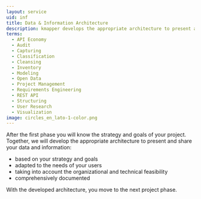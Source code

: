 ```yaml
---
layout: service
uid: inf
title: Data & Information Architecture
description: kmapper develops the appropriate architecture to present and share your data and information
terms: 
  - API Economy
  - Audit
  - Capturing
  - Classification
  - Cleansing
  - Inventory
  - Modeling
  - Open Data
  - Project Management
  - Requirements Engineering
  - REST API
  - Structuring
  - User Research
  - Visualization
image: circles_en_lato-1-color.png
---
```


After the first phase you will know the strategy and goals of your project. Together, we will develop the appropriate architecture to present and share your data and information: 

- based on your strategy and goals 
- adapted to the needs of your users 
- taking into account the organizational and technical feasibility 
- comprehensively documented 

With the developed architecture, you move to the next project phase. 
